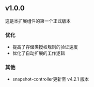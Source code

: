 <!---
Please do not delete this line of version tag
RELEASE_MARK v4.1.0 RELEASE_MARK
Please do not delete this line of version tag
-->
## v1.0.0
这是本扩展组件的第一个正式版本

### 优化
- 提高了存储类授权规则的验证速度
- 优化了自动扩展的工作逻辑

### 其他
- snapshot-controller更新至 v4.2.1 版本